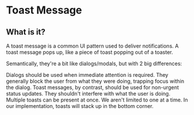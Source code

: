 # Toast Message

## What is it?

A toast message is a common UI pattern used to deliver notifications. A toast 
message pops up, like a piece of toast popping out of a toaster.

Semantically, they're a bit like dialogs/modals, but with 2 big differences:

Dialogs should be used when immediate attention is required. They generally 
block the user from what they were doing, trapping focus within the dialog. 
Toast messages, by contrast, should be used for non-urgent status updates. They 
shouldn't interfere with what the user is doing.
Multiple toasts can be present at once. We aren't limited to one at a time.
In our implementation, toasts will stack up in the bottom corner.
